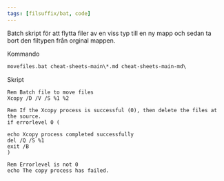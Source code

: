 ```yaml
---
tags: [filsuffix/bat, code]
---
```

Batch skript för att flytta filer av en viss typ till en ny mapp och sedan ta bort den filtypen från orginal mappen.

Kommando
```cmd
movefiles.bat cheat-sheets-main\*.md cheat-sheets-main-md\
```

Skript
```batch
Rem Batch file to move files
Xcopy /D /V /S %1 %2

Rem If the Xcopy process is successful (0), then delete the files at the source.
if errorlevel 0 (

echo Xcopy process completed successfully
del /Q /S %1
exit /B
)

Rem Errorlevel is not 0
echo The copy process has failed.
```